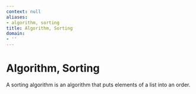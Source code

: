 ```yaml
---
context: null
aliases:
- algorithm, sorting
title: Algorithm, Sorting
domain:
- ''
---
```


# Algorithm, Sorting

A sorting algorithm is an algorithm that puts elements of a list into an order.
